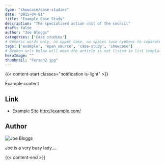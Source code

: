 ```yaml
---
type: "showcase/case-studies"
date: "2015-04-01"
title: "Example Case Study"
description: "The specialised action unit of the council"
draft: false
author: "Joe Bloggs"
categories: ['Case studies']
# Generic words only, no upper case, no spaces (use hyphens to separate words rather)
tags: ['example', 'open source', 'case-study', 'showcase']
# Broken urls below will mean the article is not listed in list templates
heroImage: ""
thumbnail: "Person2.jpg"
---
```


{{< content-start classes="notification is-light" >}}

Example content


## Link

-   Example Site <http://example.com/>

## Author

![Joe Bloggs](Person2.jpg)

Joe is a very busy lady....

{{< content-end >}}
